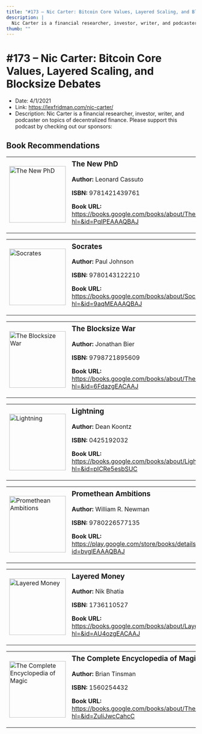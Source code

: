 ```yaml
---
title: "#173 – Nic Carter: Bitcoin Core Values, Layered Scaling, and Blocksize Debates"
description: |
  Nic Carter is a financial researcher, investor, writer, and podcaster on topics of decentralized finance. Please support this podcast by checking out our sponsors:"
thumb: ""
---
```


# #173 – Nic Carter: Bitcoin Core Values, Layered Scaling, and Blocksize Debates

  - Date: 4/1/2021
  - Link: https://lexfridman.com/nic-carter/
  - Description: Nic Carter is a financial researcher, investor, writer, and podcaster on topics of decentralized finance. Please support this podcast by checking out our sponsors:

## Book Recommendations

<table style="border: none;"><tr style="border: none;"><td style="border: none;"><img src="http://books.google.com/books/content?id=PqIPEAAAQBAJ&printsec=frontcover&img=1&zoom=1&edge=curl&source=gbs_api" alt="The New PhD" width="150" style="vertical-align: top;"></td><td style="border: none; vertical-align: top;"><h3 style='margin-top: 5'>The New PhD</h3><p><strong>Author:</strong> Leonard Cassuto</p><p><strong>ISBN:</strong> 9781421439761</p><p><strong>Book URL:</strong> <a href="https://books.google.com/books/about/The_New_PhD.html?hl=&id=PqIPEAAAQBAJ">https://books.google.com/books/about/The_New_PhD.html?hl=&id=PqIPEAAAQBAJ</a></p></td></tr></table>
<table style="border: none;"><tr style="border: none;"><td style="border: none;"><img src="http://books.google.com/books/content?id=9aqMEAAAQBAJ&printsec=frontcover&img=1&zoom=1&source=gbs_api" alt="Socrates" width="150" style="vertical-align: top;"></td><td style="border: none; vertical-align: top;"><h3 style='margin-top: 5'>Socrates</h3><p><strong>Author:</strong> Paul Johnson</p><p><strong>ISBN:</strong> 9780143122210</p><p><strong>Book URL:</strong> <a href="https://books.google.com/books/about/Socrates.html?hl=&id=9aqMEAAAQBAJ">https://books.google.com/books/about/Socrates.html?hl=&id=9aqMEAAAQBAJ</a></p></td></tr></table>
<table style="border: none;"><tr style="border: none;"><td style="border: none;"><img src="http://books.google.com/books/content?id=6FdazgEACAAJ&printsec=frontcover&img=1&zoom=1&source=gbs_api" alt="The Blocksize War" width="150" style="vertical-align: top;"></td><td style="border: none; vertical-align: top;"><h3 style='margin-top: 5'>The Blocksize War</h3><p><strong>Author:</strong> Jonathan Bier</p><p><strong>ISBN:</strong> 9798721895609</p><p><strong>Book URL:</strong> <a href="https://books.google.com/books/about/The_Blocksize_War.html?hl=&id=6FdazgEACAAJ">https://books.google.com/books/about/The_Blocksize_War.html?hl=&id=6FdazgEACAAJ</a></p></td></tr></table>
<table style="border: none;"><tr style="border: none;"><td style="border: none;"><img src="http://books.google.com/books/content?id=pICRe5esbSUC&printsec=frontcover&img=1&zoom=1&edge=curl&source=gbs_api" alt="Lightning" width="150" style="vertical-align: top;"></td><td style="border: none; vertical-align: top;"><h3 style='margin-top: 5'>Lightning</h3><p><strong>Author:</strong> Dean Koontz</p><p><strong>ISBN:</strong> 0425192032</p><p><strong>Book URL:</strong> <a href="https://books.google.com/books/about/Lightning.html?hl=&id=pICRe5esbSUC">https://books.google.com/books/about/Lightning.html?hl=&id=pICRe5esbSUC</a></p></td></tr></table>
<table style="border: none;"><tr style="border: none;"><td style="border: none;"><img src="http://books.google.com/books/content?id=bvglEAAAQBAJ&printsec=frontcover&img=1&zoom=1&edge=curl&source=gbs_api" alt="Promethean Ambitions" width="150" style="vertical-align: top;"></td><td style="border: none; vertical-align: top;"><h3 style='margin-top: 5'>Promethean Ambitions</h3><p><strong>Author:</strong> William R. Newman</p><p><strong>ISBN:</strong> 9780226577135</p><p><strong>Book URL:</strong> <a href="https://play.google.com/store/books/details?id=bvglEAAAQBAJ">https://play.google.com/store/books/details?id=bvglEAAAQBAJ</a></p></td></tr></table>
<table style="border: none;"><tr style="border: none;"><td style="border: none;"><img src="http://books.google.com/books/content?id=AU4ozgEACAAJ&printsec=frontcover&img=1&zoom=1&source=gbs_api" alt="Layered Money" width="150" style="vertical-align: top;"></td><td style="border: none; vertical-align: top;"><h3 style='margin-top: 5'>Layered Money</h3><p><strong>Author:</strong> Nik Bhatia</p><p><strong>ISBN:</strong> 1736110527</p><p><strong>Book URL:</strong> <a href="https://books.google.com/books/about/Layered_Money.html?hl=&id=AU4ozgEACAAJ">https://books.google.com/books/about/Layered_Money.html?hl=&id=AU4ozgEACAAJ</a></p></td></tr></table>
<table style="border: none;"><tr style="border: none;"><td style="border: none;"><img src="http://books.google.com/books/content?id=ZuIiJwcCahcC&printsec=frontcover&img=1&zoom=1&source=gbs_api" alt="The Complete Encyclopedia of Magic" width="150" style="vertical-align: top;"></td><td style="border: none; vertical-align: top;"><h3 style='margin-top: 5'>The Complete Encyclopedia of Magic</h3><p><strong>Author:</strong> Brian Tinsman</p><p><strong>ISBN:</strong> 1560254432</p><p><strong>Book URL:</strong> <a href="https://books.google.com/books/about/The_Complete_Encyclopedia_of_Magic.html?hl=&id=ZuIiJwcCahcC">https://books.google.com/books/about/The_Complete_Encyclopedia_of_Magic.html?hl=&id=ZuIiJwcCahcC</a></p></td></tr></table>
